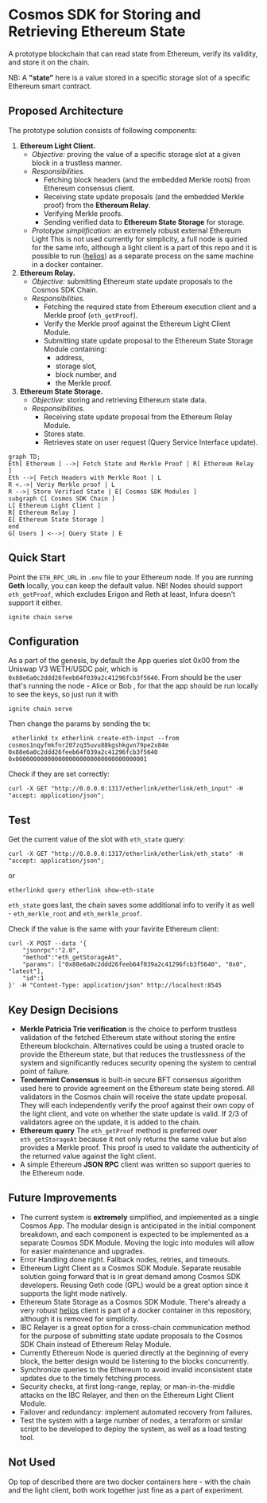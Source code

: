 # Cosmos SDK  for Storing and Retrieving Ethereum State

A prototype blockchain that can read state from Ethereum, verify its validity, and store it on the chain.

NB: A **"state"** here is a value stored in a specific storage slot of a specific Ethereum smart contract.

## Proposed Architecture

The prototype solution consists of following components:

1. **Ethereum Light Client.**
    - _Objective:_ proving the value of a specific storage slot at a given block in a trustless manner.
    - _Responsibilities._
        - Fetching block headers (and the embedded Merkle roots) from Ethereum consensus client.
        - Receiving state update proposals (and the embedded Merkle proof) from the **Ethereum Relay**.
        - Verifying Merkle proofs.
        - Sending verified data to **Ethereum State Storage** for storage.
    - _Prototype simplification:_ an extremely robust external Ethereum Light
      This is not used currently for simplicity, a full node is quiried for the same info, although a light client is a
      part of this repo and it is possible to run ([helios](https://github.com/a16z/helios)) as a separate process on
      the same
      machine in a docker container.
2. **Ethereum Relay.**
    - _Objective:_ submitting Ethereum state update proposals to the Cosmos SDK Chain.
    - _Responsibilities._
        - Fetching the required state from Ethereum execution client and a Merkle proof (`eth_getProof`).
        - Verify the Merkle proof against the Ethereum Light Client Module.
        - Submitting state update proposal to the Ethereum State Storage Module containing:
            - address,
            - storage slot,
            - block number, and
            - the Merkle proof.
3. **Ethereum State Storage.**
    - _Objective:_ storing and retrieving Ethereum state data.
    - _Responsibilities._
        - Receiving state update proposal from the Ethereum Relay Module.
        - Stores state.
        - Retrieves state on user request (Query Service Interface update).

```mermaid
graph TD;
Eth[ Ethereum ] -->| Fetch State and Merkle Proof | R[ Ethereum Relay ]
Eth -->| Fetch Headers with Merkle Root | L
R <.->| Veriy Merkle proof | L
R -->| Store Verified State | E[ Cosmos SDK Modules ]
subgraph C[ Cosmos SDK Chain ]
L[ Ethereum Light Client ]
R[ Ethereum Relay ]
E[ Ethereum State Storage ]
end
G[ Users ] <-->| Query State | E
```

## Quick Start

Point the `ETH_RPC_URL` in `.env` file to your Ethereum node.
If you are running **Geth** locally, you can keep the default value.
NB! Nodes should support `eth_getProof`, which excludes Erigon and Reth at least, Infura doesn't support it either.

```shell
ignite chain serve
```

## Configuration

As a part of the genesis, by default the App queries slot 0x00 from the Uniswap V3 WETH/USDC pair, which
is `0x88e6a0c2ddd26feeb64f039a2c41296fcb3f5640`.
From should be the user that's running the node - Alice or Bob , for that the app should be run locally to see the keys,
so just run it with

```shell
ignite chain serve
```

Then change the params by sending the tx:

```shell
 etherlinkd tx etherlink create-eth-input --from cosmos1nqyfmkfnr207zq35uvu88kgshkgvn79pe2x84m 0x88e6a0c2ddd26feeb64f039a2c41296fcb3f5640 0x0000000000000000000000000000000000001
```

Check if they are set correctly:

```shell
curl -X GET "http://0.0.0.0:1317/etherlink/etherlink/eth_input" -H  "accept: application/json";
```

## Test

Get the current value of the slot with `eth_state` query:

```shell
curl -X GET "http://0.0.0.0:1317/etherlink/etherlink/eth_state" -H  "accept: application/json";
```

or

```shell
etherlinkd query etherlink show-eth-state
```

`eth_state` goes last, the chain saves some additional info to verify it as well - `eth_merkle_root`
and `eth_merkle_proof`.

Check if the value is the same with your favirite Ethereum client:

```shell
curl -X POST --data '{
    "jsonrpc":"2.0",
    "method":"eth_getStorageAt",
    "params": ["0x88e6a0c2ddd26feeb64f039a2c41296fcb3f5640", "0x0", "latest"],
    "id":1
}' -H "Content-Type: application/json" http://localhost:8545
```

## Key Design Decisions

- **Merkle Patricia Trie verification** is the choice to perform trustless validation of the fetched Ethereum state
  without storing the entire Ethereum blockchain. Alternatives could be using a trusted oracle to provide the Ethereum
  state, but that
  reduces the trustlessness of the system and significantly reduces security opening the system to central point of
  failure.
- **Tendermint Consensus** is built-in secure BFT consensus algorithm used here to provide agreement on the Ethereum
  state being stored. All validators in the Cosmos chain will receive the state update proposal. They will each
  independently verify the proof against their own copy of the light client, and vote on whether the state update is
  valid. If 2/3 of validators agree on the update, it is added to the chain.
- **Ethereum query** The `eth_getProof` method is preferred over `eth_getStorageAt` because it not only returns the same
  value but also provides a Merkle proof. This proof is used to validate the authenticity of the returned value against
  the light client.
- A simple Ethereum **JSON RPC** client was written so support queries to the Ethereum node.

## Future Improvements

- The current system is **extremely** simplified, and implemented as a single Cosmos App. The modular design is
  anticipated
  in the initial component breakdown, and each component is expected to be implemented as a separate Cosmos SDK Module.
  Moving the logic into modules will allow for easier maintenance and upgrades.
- Error Handling done right. Fallback nodes, retries, and timeouts.
- Ethereum Light Client as a Cosmos SDK Module. Separate reusable solution going forward that is in great demand among
  Cosmos SDK developers. Reusing Geth code (GPL) would be a great option since it supports the light mode natively.
- Ethereum State Storage as a Cosmos SDK Module. There's already a very robust [helios](https://github.com/a16z/helios)
  client is part of a docker container in this repository, although it is removed for simplicity.
- IBC Relayer is a great option for a cross-chain communication method for the purpose of submitting state update
  proposals to the Cosmos SDK Chain instead of Ethereum Relay Module.
- Currently Ethereum Node is queried directly at the beginning of every block, the better design would be listening to
  the blocks concurrently.
- Synchronize queries to the Ethereum to avoid invalid inconsistent state updates due to the timely fetching process.
- Security checks, at first long-range, replay, or man-in-the-middle attacks on the IBC Relayer, and then on the
  Ethereum Light Client Module.
- Failover and redundancy: implement automated recovery from failures.
- Test the system with a large number of nodes, a terraform or similar script to be developed to deploy the system, as
  well as a load testing tool.

## Not Used

Op top of described there are two docker containers here - with the chain and the light client, both work together just
fine as a part of experiment. 